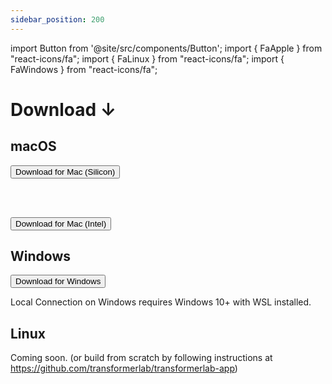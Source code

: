 ```yaml
---
sidebar_position: 200
---
```


import Button from '@site/src/components/Button';
import { FaApple } from "react-icons/fa";
import { FaLinux } from "react-icons/fa";
import { FaWindows } from "react-icons/fa";

# Download ↓

## <FaApple /> macOS

<a href="https://github.com/transformerlab/transformerlab-app/releases/download/v0.3.6/Transformer-Lab-0.3.6-arm64.dmg">
  <Button>Download for <FaApple /> Mac (Silicon)</Button>
  </a>

<br/><br/>

<a href="https://github.com/transformerlab/transformerlab-app/releases/download/v0.3.6/Transformer-Lab-0.3.6.dmg">
  <Button>Download for <FaApple /> Mac (Intel)</Button>
  </a>

## <FaWindows/> Windows

<a href="https://github.com/transformerlab/transformerlab-app/releases/download/v0.3.6/Transformer-Lab-Setup-0.3.6.exe">
  <Button>Download for <FaWindows /> Windows</Button>
  </a>

<br/>

Local Connection on Windows requires Windows 10+ with WSL installed.

## <FaLinux/> Linux

Coming soon. (or build from scratch by following instructions at https://github.com/transformerlab/transformerlab-app)
